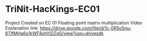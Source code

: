 # TriNit-HacKings-EC01
Project Created on EC 01 Floating point matrix multiplication
Video Explanation link:
https://drive.google.com/file/d/1c-0R5o5nu-6TlfMHa6s1kWF8xhYiDZqS/view?usp=drivesdk
